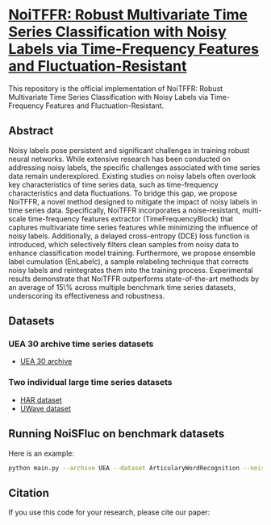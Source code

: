<a href="URL" target="[https://github.com/JingGu-hub/NoiSFluc](https://anonymous.4open.science/r/NoiTFFR)"><h1>NoiTFFR: Robust Multivariate Time Series Classification with Noisy Labels via Time-Frequency Features and Fluctuation-Resistant</h1></a>
This repository is the official implementation of NoiTFFR: Robust Multivariate Time Series Classification with Noisy Labels via Time-Frequency Features and Fluctuation-Resistant.

<h2>Abstract</h2>
Noisy labels pose persistent and significant challenges in training robust neural networks. While extensive research has been conducted on addressing noisy labels, the specific challenges associated with time series data remain underexplored. Existing studies on noisy labels often overlook key characteristics of time series
data, such as time-frequency characteristics and data fluctuations. To bridge this gap, we propose NoiTFFR, a novel method designed to mitigate the impact of noisy labels in time series data. Specifically, NoiTFFR incorporates a noise-resistant, multi-scale time-frequency features extractor (TimeFrequencyBlock) that captures multivariate time series features while minimizing the influence of noisy labels. Additionally, a delayed cross-entropy (DCE) loss function is introduced, which selectively filters clean samples from noisy data to enhance classification model training. Furthermore, we propose ensemble label cumulation (EnLabelc), a sample relabeling technique that corrects noisy labels and reintegrates them into the training process. Experimental results demonstrate that NoiTFFR outperforms state-of-the-art methods by an average of 15\% across multiple benchmark time series datasets, underscoring its effectiveness and robustness.

<h2>Datasets</h2>
<h3>UEA 30 archive time series datasets</h3>

* <a href="https://www.timeseriesclassification.com/dataset.php" target="_blank">UEA 30 archive</a>

<h3>Two individual large time series datasets</h3>

* <a href="http://archive.ics.uci.edu/ml" target="_blank">HAR dataset</a>
* <a href="https://www.mustafabaydogan.com/research/time-series-data-mining/symbolic-representations-for-multivariate-time-series-classification-smts/" target="_blank">UWave dataset</a>

<h2>Running NoiSFluc on benchmark datasets</h2>
Here is an example:

```bash
python main.py --archive UEA --dataset ArticularyWordRecognition --noise_type symmetric --label_noise_rate 0.5
```

<h2>Citation</h2>
If you use this code for your research, please cite our paper:
